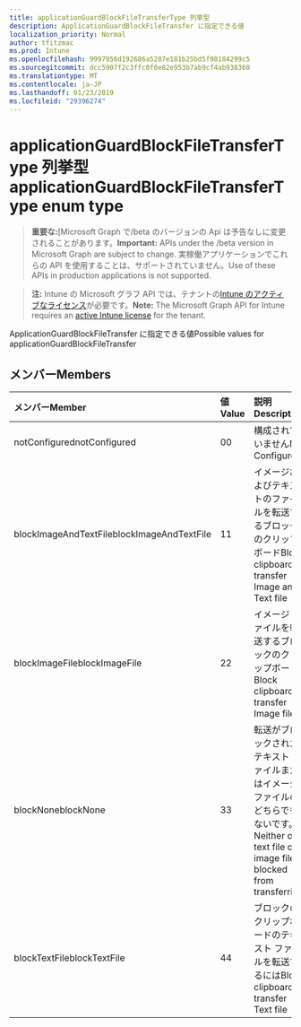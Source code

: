 ```yaml
---
title: applicationGuardBlockFileTransferType 列挙型
description: ApplicationGuardBlockFileTransfer に指定できる値
localization_priority: Normal
author: tfitzmac
ms.prod: Intune
ms.openlocfilehash: 9997956d192686a5287e181b25bd5f98184299c5
ms.sourcegitcommit: dcc5907f2c3ffc0f0e82e953b7ab9cf4ab938360
ms.translationtype: MT
ms.contentlocale: ja-JP
ms.lasthandoff: 01/23/2019
ms.locfileid: "29396274"
---
```

# <a name="applicationguardblockfiletransfertype-enum-type"></a><span data-ttu-id="8a18c-103">applicationGuardBlockFileTransferType 列挙型</span><span class="sxs-lookup"><span data-stu-id="8a18c-103">applicationGuardBlockFileTransferType enum type</span></span>

> <span data-ttu-id="8a18c-104">**重要な:**[Microsoft Graph で/beta のバージョンの Api は予告なしに変更されることがあります。</span><span class="sxs-lookup"><span data-stu-id="8a18c-104">**Important:** APIs under the /beta version in Microsoft Graph are subject to change.</span></span> <span data-ttu-id="8a18c-105">実稼働アプリケーションでこれらの API を使用することは、サポートされていません。</span><span class="sxs-lookup"><span data-stu-id="8a18c-105">Use of these APIs in production applications is not supported.</span></span>

> <span data-ttu-id="8a18c-106">**注:** Intune の Microsoft グラフ API では、テナントの[Intune のアクティブなライセンス](https://go.microsoft.com/fwlink/?linkid=839381)が必要です。</span><span class="sxs-lookup"><span data-stu-id="8a18c-106">**Note:** The Microsoft Graph API for Intune requires an [active Intune license](https://go.microsoft.com/fwlink/?linkid=839381) for the tenant.</span></span>

<span data-ttu-id="8a18c-107">ApplicationGuardBlockFileTransfer に指定できる値</span><span class="sxs-lookup"><span data-stu-id="8a18c-107">Possible values for applicationGuardBlockFileTransfer</span></span>

## <a name="members"></a><span data-ttu-id="8a18c-108">メンバー</span><span class="sxs-lookup"><span data-stu-id="8a18c-108">Members</span></span>
|<span data-ttu-id="8a18c-109">メンバー</span><span class="sxs-lookup"><span data-stu-id="8a18c-109">Member</span></span>|<span data-ttu-id="8a18c-110">値</span><span class="sxs-lookup"><span data-stu-id="8a18c-110">Value</span></span>|<span data-ttu-id="8a18c-111">説明</span><span class="sxs-lookup"><span data-stu-id="8a18c-111">Description</span></span>|
|:---|:---|:---|
|<span data-ttu-id="8a18c-112">notConfigured</span><span class="sxs-lookup"><span data-stu-id="8a18c-112">notConfigured</span></span>|<span data-ttu-id="8a18c-113">0</span><span class="sxs-lookup"><span data-stu-id="8a18c-113">0</span></span>|<span data-ttu-id="8a18c-114">構成されていません</span><span class="sxs-lookup"><span data-stu-id="8a18c-114">Not Configured</span></span>|
|<span data-ttu-id="8a18c-115">blockImageAndTextFile</span><span class="sxs-lookup"><span data-stu-id="8a18c-115">blockImageAndTextFile</span></span>|<span data-ttu-id="8a18c-116">1</span><span class="sxs-lookup"><span data-stu-id="8a18c-116">1</span></span>|<span data-ttu-id="8a18c-117">イメージおよびテキストのファイルを転送するブロックのクリップボード</span><span class="sxs-lookup"><span data-stu-id="8a18c-117">Block clipboard to transfer Image and Text file</span></span>|
|<span data-ttu-id="8a18c-118">blockImageFile</span><span class="sxs-lookup"><span data-stu-id="8a18c-118">blockImageFile</span></span>|<span data-ttu-id="8a18c-119">2</span><span class="sxs-lookup"><span data-stu-id="8a18c-119">2</span></span>|<span data-ttu-id="8a18c-120">イメージ ファイルを転送するブロックのクリップボード</span><span class="sxs-lookup"><span data-stu-id="8a18c-120">Block clipboard to transfer Image file</span></span>|
|<span data-ttu-id="8a18c-121">blockNone</span><span class="sxs-lookup"><span data-stu-id="8a18c-121">blockNone</span></span>|<span data-ttu-id="8a18c-122">3</span><span class="sxs-lookup"><span data-stu-id="8a18c-122">3</span></span>|<span data-ttu-id="8a18c-123">転送がブロックされたテキスト ファイルまたはイメージ ファイルのどちらでもないです。</span><span class="sxs-lookup"><span data-stu-id="8a18c-123">Neither of text file or image file is blocked from transferring</span></span>|
|<span data-ttu-id="8a18c-124">blockTextFile</span><span class="sxs-lookup"><span data-stu-id="8a18c-124">blockTextFile</span></span>|<span data-ttu-id="8a18c-125">4</span><span class="sxs-lookup"><span data-stu-id="8a18c-125">4</span></span>|<span data-ttu-id="8a18c-126">ブロックのクリップボードのテキスト ファイルを転送するには</span><span class="sxs-lookup"><span data-stu-id="8a18c-126">Block clipboard to transfer Text file</span></span>|




